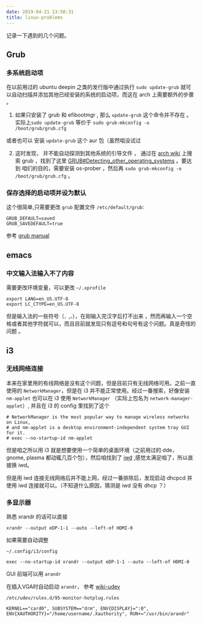 ```yaml
---
date: 2019-04-21 13:50:31
title: linux-problems
---
```


记录一下遇到的几个问题。

## Grub

### 多系统启动项

在以前用过的 ubuntu deepin 之类的发行版中通过执行 `sudo update-grub` 就可以自动扫描并添加其他已经安装的系统的启动项，而这在 arch 上需要额外的步骤 。

1. 如果只安装了 grub 和 efibootmgr , 那么 `update-grub` 这个命令并不存在 。实际上`sudo update-grub` 等价于 `sudo grub-mkconfig -o /boot/grub/grub.cfg`

或者也可以 安装 `update-grub` 这个 aur 包（虽然咱没试过

2. 这时发现， 并不能自动探测到其他系统的引导文件 ， 通过在 [arch wiki](https://wiki.archlinux.org/) 上搜索 grub ，找到了这里 [GRUB#Detecting_other_operating_systems](https://wiki.archlinux.org/index.php/GRUB#Detecting_other_operating_systems) 。要达到 咱们的目的，需要安装 os-prober ，然后再 `sudo grub-mkconfig -o /boot/grub/grub.cfg` 。

### 保存选择的启动项并设为默认

这个很简单,只需要更改 `grub` 配置文件 `/etc/default/grub`:

```shell
GRUB_DEFAULT=saved
GRUB_SAVEDEFAULT=true
```

参考 [grub manual](http://www.gnu.org/software/grub/manual/grub/grub.html#Simple-configuration)

## emacs

### 中文输入法输入不了内容

需要更改环境变量，可以更改 `~/.xprofile`

```shell
export LANG=en_US.UTF-8
export LC_CTYPE=en_US.UTF-8
```

但是输入法的一些符号（`，`,`。`），在刚输入完汉字后打不出来 ，然而再输入一个空格或者其他字符就可以，而且目前就发现只有逗号和句号有这个问题。真是奇怪的问题 。

## i3

### 无线网络连接

本来在家里用的有线网络是没有这个问题，但是目前只有无线网络可用。之前一直使用的 `NetworkManager`，但是在 i3 并不能正常使用。经过一番搜索，好像安装 `nm-applet` 也可以在 i3 使用 `NetworkManager` （实际上包名为 `network-manager-applet`）, 并且在 i3 的 config 里找到了这个

```
# NetworkManager is the most popular way to manage wireless networks on Linux,
# and nm-applet is a desktop environment-independent system tray GUI for it.
# exec --no-startup-id nm-applet
```

但是咱之所以用 i3 就是想要使用一个简单的桌面环境（之前用过的 dde，gnome, plasma 都动辄几百个包），然后咱找到了 [iwd](https://wiki.archlinux.org/index.php/Iwd) ,感觉太满足咱了，所以直接换 iwd。 

但是用 iwd 连接无线网络后并不能上网，经过一番排除后，发现启动 dhcpcd 并使用 iwd 连接就可以。（不知道什么原因，猜测是 iwd 没有 dhcp ？）

### 多显示器

熟悉 xrandr 的话可以直接

```
xrandr --output eDP-1-1 --auto --left-of HDMI-0
```

如果需要自动调整

`~/.config/i3/config`

```
exec --no-startup-id xrandr --output eDP-1-1 --auto --left-of HDMI-0
```

GUI 前端可以用 `arandr` 

在插入VGA时自动启动 `arandr`， 参考 [wiki-udev](https://wiki.archlinux.org/index.php/Udev#Execute_on_VGA_cable_plug_in)

`/etc/udev/rules.d/95-monitor-hotplug.rules`

```
KERNEL=="card0", SUBSYSTEM=="drm", ENV{DISPLAY}=":0", ENV{XAUTHORITY}="/home/username/.Xauthority", RUN+="/usr/bin/arandr"
```

